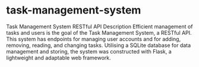 # task-management-system
Task Management System RESTful API
Description
Efficient management of tasks and users is the goal of the Task Management System, a RESTful API. This system has endpoints for managing user accounts and for adding, removing, reading, and changing tasks. Utilising a SQLite database for data management and storing, the system was constructed with Flask, a lightweight and adaptable web framework.
